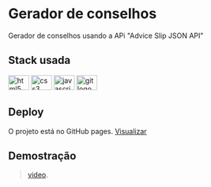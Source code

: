 # Gerador de conselhos

Gerador de conselhos usando a APi "Advice Slip JSON API" 

## Stack usada 
<div align="left">
  <img src="https://cdn.jsdelivr.net/gh/devicons/devicon/icons/html5/html5-original.svg" height="30" width="42" alt="html5 logo"  />
  <img src="https://cdn.jsdelivr.net/gh/devicons/devicon/icons/css3/css3-original.svg" height="30" width="42" alt="css3 logo"  />
  <img src="https://cdn.jsdelivr.net/gh/devicons/devicon/icons/javascript/javascript-original.svg" height="30" width="42" alt="javascript logo"  />
  <img src="https://cdn.jsdelivr.net/gh/devicons/devicon/icons/git/git-original.svg" height="30" width="42" alt="git logo"  />
</div>

## Deploy 

O projeto está no GitHub pages. [Visualizar](https://lucaskaiquee.github.io/Gerador_de_conselhos/)

## Demostração 

>[video](./imgs/2022-10-03%2017-31-25.gif).